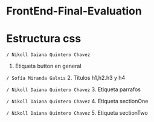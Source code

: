 # FrontEnd-Final-Evaluation

# Estructura css

`/ Nikoll Daiana Quintero Chavez`
1. Etiqueta button en general

`/ Sofía Miranda Galvis`
2. Títulos h1,h2.h3 y h4 

`/ Nikoll Daiana Quintero Chavez`
3. Etiqueta parrafos

`/ Nikoll Daiana Quintero Chavez`
4. Etiqueta sectionOne

`/ Nikoll Daiana Quintero Chavez`
5. Etiqueta sectionTwo

